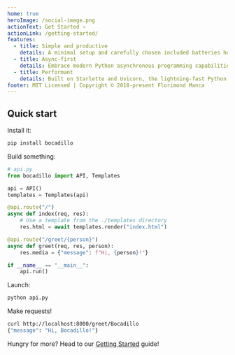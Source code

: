 ```yaml
---
home: true
heroImage: /social-image.png
actionText: Get Started →
actionLink: /getting-started/
features:
  - title: Simple and productive
    details: A minimal setup and carefully chosen included batteries help you solve common (and more advanced) problems in no time.
  - title: Async-first
    details: Embrace modern Python asynchronous programming capabilities! Don't worry, though — it's all optional.
  - title: Performant
    details: Built on Starlette and Uvicorn, the lightning-fast Python ASGI toolkit and server.
footer: MIT Licensed | Copyright © 2018-present Florimond Manca
---
```


## Quick start

Install it:

```bash
pip install bocadillo
```

Build something:

```python
# api.py
from bocadillo import API, Templates

api = API()
templates = Templates(api)

@api.route("/")
async def index(req, res):
    # Use a template from the ./templates directory
    res.html = await templates.render("index.html")

@api.route("/greet/{person}")
async def greet(req, res, person):
    res.media = {"message": f"Hi, {person}!"}

if __name__ == "__main__":
    api.run()
```

Launch:

```bash
python api.py
```

Make requests!

```bash
curl http://localhost:8000/greet/Bocadillo
{"message": "Hi, Bocadillo!"}
```

Hungry for more? Head to our [Getting Started](./getting-started/README.md) guide!
